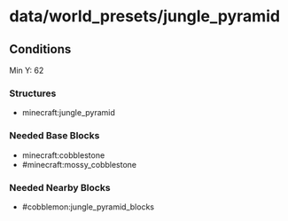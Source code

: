 # data/world_presets/jungle_pyramid  
  
## Conditions  
Min Y: 62  
  
### Structures  
  * minecraft:jungle_pyramid
  
  
### Needed Base Blocks  
  * minecraft:cobblestone
  * #minecraft:mossy_cobblestone
  
  
### Needed Nearby Blocks  
  * #cobblemon:jungle_pyramid_blocks
  
